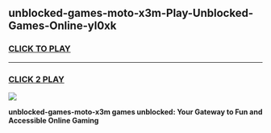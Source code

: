 
## unblocked-games-moto-x3m-Play-Unblocked-Games-Online-yl0xk
<h3>
<a href="https://premium76.site?title=unblocked-games-moto-x3m&ref=25A">CLICK TO PLAY</a></h3>
<hr>

<h3>
<a href="https://premium76.site?title=unblocked-games-moto-x3m&ref=25A">CLICK 2 PLAY</a>
  
</h3>

<a href="https://premium76.site?title=unblocked-games-moto-x3m&ref=25A"><img src="https://clearcache.store/games.png"></a>


**unblocked-games-moto-x3m games unblocked: Your Gateway to Fun and Accessible Online Gaming**
